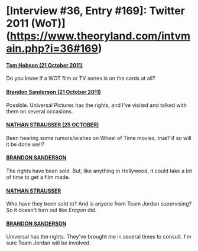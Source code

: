 # [Interview #36, Entry #169]: Twitter 2011 (WoT)](https://www.theoryland.com/intvmain.php?i=36#169)

#### [Tom Hobson (21 October 2011)](http://twitter.com/Thobbo/status/127307614055964672)

Do you know if a WOT film or TV series is on the cards at all?

#### [Brandon Sanderson (21 October 2011)](http://twitter.com/BrandSanderson/status/127578129542815744)

Possible. Universal Pictures has the rights, and I've visited and talked with them on several occasions.

#### [NATHAN STRAUSSER (25 OCTOBER)](http://twitter.com/tron_ram/status/129004822031634432)

Been hearing some rumors/wishes on Wheel of Time movies, true? if so will it be done well?

#### [BRANDON SANDERSON](http://twitter.com/BrandSanderson/status/129022103268765696)

The rights have been sold. But, like anything in Hollywood, it could take a lot of time to get a film made.

#### [NATHAN STRAUSSER](http://twitter.com/tron_ram/status/129053488037638144)

Who have they been sold to? And is anyone from Team Jordan supervising? So it doesn't turn out like
*Eragon*
did.

#### [BRANDON SANDERSON](http://twitter.com/BrandSanderson/status/129063013473980417)

Universal has the rights. They've brought me in several times to consult. I'm sure Team Jordan will be involved.

